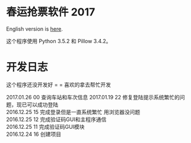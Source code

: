 # 春运抢票软件 2017

English version is [here](https://github.com/hudson6666/Q12306/wiki/README).

这个程序使用 Python 3.5.2 和 Pillow 3.4.2。

# 开发日志

这个程序还没开发好 = = 喜欢的拿去帮忙开发

2017.01.26 00 查询车站和车次信息
2017.01.19 22 修复登陆提示系统繁忙的问题，现已可以成功登陆  
2016.12.25 15 完成登录但是一直系统繁忙 用浏览器没问题  
2016.12.25 12 完成验证码GUI和主程序通信  
2016.12.25 11 完成验证码GUI模块  
2016.12.24 16 创建项目  
